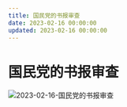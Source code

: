 ```yaml
---
title: 国民党的书报审查
date: 2023-02-16 00:00:00
updated: 2023-02-16 00:00:00
---
```


# 国民党的书报审查

![2023-02-16-国民党的书报审查](assets/2023-02-16-国民党的书报审查.jpeg)

